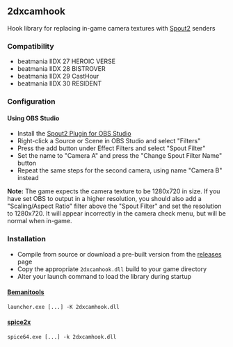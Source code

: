 ## 2dxcamhook

Hook library for replacing in-game camera textures with [Spout2](https://github.com/leadedge/Spout2) senders

### Compatibility

- beatmania IIDX 27 HEROIC VERSE
- beatmania IIDX 28 BISTROVER
- beatmania IIDX 29 CastHour
- beatmania IIDX 30 RESIDENT

### Configuration

#### Using OBS Studio

- Install the [Spout2 Plugin for OBS Studio](https://github.com/Off-World-Live/obs-spout2-plugin/releases/)
- Right-click a Source or Scene in OBS Studio and select "Filters"
- Press the add button under Effect Filters and select "Spout Filter"
- Set the name to "Camera A" and press the "Change Spout Filter Name" button
- Repeat the same steps for the second camera, using name "Camera B" instead

**Note:** The game expects the camera texture to be 1280x720 in size. If you have set OBS to output in a higher resolution, you should also add a "Scaling/Aspect Ratio" filter above the "Spout Filter" and set the resolution to 1280x720. It will appear incorrectly in the camera check menu, but will be normal when in-game.

### Installation

- Compile from source or download a pre-built version from the [releases](https://github.com/aixxe/2dxcamhook/releases/) page
- Copy the appropriate `2dxcamhook.dll` build to your game directory
- Alter your launch command to load the library during startup

#### [Bemanitools](https://github.com/djhackersdev/bemanitools)

```
launcher.exe [...] -K 2dxcamhook.dll
```

#### [spice2x](https://spice2x.github.io)

```
spice64.exe [...] -k 2dxcamhook.dll
```